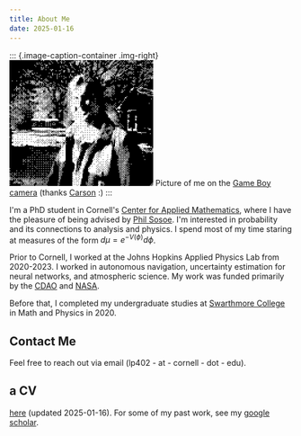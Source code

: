 ```yaml
---
title: About Me
date: 2025-01-16
---
```


::: {.image-caption-container .img-right}
![me](assets/me.PNG)
<span class="image-caption">Picture of me on the [Game Boy camera](https://en.wikipedia.org/wiki/Game_Boy_Camera) (thanks [Carson](https://www.instagram.com/bassmasterrush/) :)</span>
:::


I'm a PhD student in Cornell's [Center for Applied
Mathematics](https://www.cam.cornell.edu/cam), where I have the
pleasure of being advised by [Phil
Sosoe](https://math.cornell.edu/philippe-sosoe). I'm interested in
probability and its connections to analysis and physics. I spend most
of my time staring at measures of the form $d\mu = e^{-V(\phi)}d\phi$.


Prior to Cornell, I worked at the Johns Hopkins Applied Physics Lab
from 2020-2023. I worked in autonomous navigation, uncertainty
estimation for neural networks, and atmospheric science. My work was funded primarily by
the [CDAO](https://www.ai.mil/) and
[NASA](https://science.nasa.gov/mission/mars-reconnaissance-orbiter/).

Before that, I completed my undergraduate studies at [Swarthmore
College](https://www.swarthmore.edu/) in Math and Physics in 2020.

## Contact Me
Feel free to reach out via email (lp402 - at - cornell - dot - edu).

## a CV
[here](assets/cv.pdf) (updated 2025-01-16). For some of my past work,
see my [google
scholar](https://scholar.google.com/citations?hl=en&view_op=list_works&authuser=1&gmla=AGd7smFzbHNuU1fyl4U0zlojJk7kv-MTQvBZ4sP4vIlF_mGQTOXoA0CfcXB0_96yvGpPUc3LjuuFGWwvlh-KUrDGxdGJgDVszwS_xjbPqFc&user=cRKA1lEAAAAJ).

<!-- ## Recent [Posts](posts.html) -->
<!-- - [Test Post](post1.html) - Dec 2024 -->

